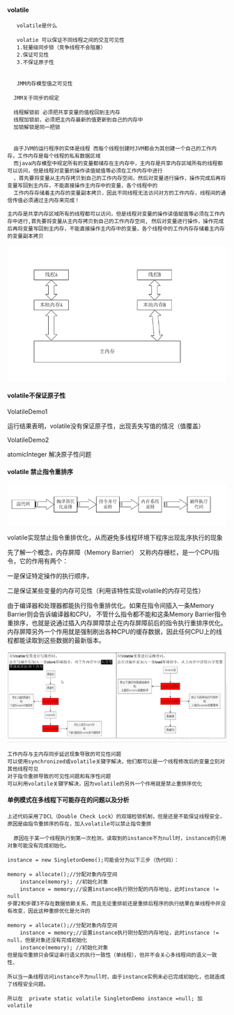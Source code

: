 #### volatile  

       volatile是什么
       
       volatie 可以保证不同线程之间的交互可见性   
       1.轻量级同步锁（竞争线程不会阻塞）
       2.保证可见性
   	   3.不保证原子性
   	   
   	   
   	   JMM内存模型值之可见性
   	   
   	  JMM关于同步的规定 
      
      线程解锁前 必须把共享变量的值栓回到主内存
      线程加锁前，必须把主内存最新的值更新到自己的内存中
      加锁解锁是同一把锁
      
      
      由于JVM的运行程序的实体是线程 而每个线程创建时JVM都会为其创建一个自己的工作内存，工作内存是每个线程的私有数据区域
      而java内存模型中规定所有的变量都储存在主内存中，主内存是共享内存区域所有的线程都可以访问，但是线程对变量的操作读值赋值等必须在工作内存中进行
      ，首先要将变量从主内存拷贝到自己的工作内存空间，然后对变量进行操作，操作完成后再将变量写回到主内存，不能直接操作主内存中的变量，各个线程中的
      工作内存存储着主内存的变量副本拷贝，因此不同线程无法访问对方的工作内存，线程间的通信传值必须通过主内存来完成！
      
`主内存是共享内存区域所有的线程都可以访问，但是线程对变量的操作读值赋值等必须在工作内存中进行,首先要将变量从主内存拷贝到自己的工作内存空间,
然后对变量进行操作，操作完成后再将变量写回到主内存，不能直接操作主内存中的变量，各个线程中的工作内存存储着主内存的变量副本拷贝`


 ![整体流程](https://raw.githubusercontent.com/qiurunze123/imageall/master/volatile1.png)
 
#### volatile不保证原子性

VolatileDemo1

运行结果表明，volatile没有保证原子性，出现丢失写值的情况（值覆盖）

VolatileDemo2

atomicInteger 解决原子性问题

#### volatile 禁止指令重排序


 ![整体流程](https://raw.githubusercontent.com/qiurunze123/imageall/master/volatile3.png)
 
 volatile实现禁止指令重排优化，从而避免多线程环境下程序出现乱序执行的现象
 
 先了解一个概念，内存屏障（Memory Barrier） 又称内存栅栏，是一个CPU指令，它的作用有两个：
 
 一是保证特定操作的执行顺序，
 
 二是保证某些变量的内存可见性（利用该特性实现volatile的内存可见性）
 
 由于编译器和处理器都能执行指令重排优化。如果在指令间插入一条Memory Barrier则会告诉编译器和CPU，
 不管什么指令都不能和这条Memory Barrier指令重排序，也就是说通过插入内存屏障禁止在内存屏障前后的指令执行重排序优化。
 内存屏障另外一个作用就是强制刷出各种CPU的缓存数据，因此任何CPU上的线程都能读取到这些数据的最新版本。

 ![整体流程](https://raw.githubusercontent.com/qiurunze123/imageall/master/volatile4.png)


    工作内存与主内存同步延迟现象导致的可见性问题
    可以使用synchronized或volatile关键字解决，他们都可以是一个线程修改后的变量立刻对其他线程可见
    对于指令重排导致的可见性问题和有序性问题
    可以利用volatile关键字解决，因为volatile的另外一个作用就是禁止重排序优化
    
#### 单例模式在多线程下可能存在的问题以及分析

    
    上述代码采用了DCL（Double Check Lock）的双端检锁机制，但是还是不能保证线程安全，原因是由指令重排序的存在，加入volatile可以禁止指令重排
    
      原因在于某一个线程执行到第一次检测，读取到的instance不为null时，instance的引用对象可能没有完成初始化。
    
    instance = new SingletonDemo();可能会分为以下三步（伪代码）：
    
    memory = allocate();//分配对象内存空间
    	instance(memory); //初始化对象
    	instance = memory;//设置instance执行刚分配的内存地址，此时instance != null
    步骤2和步骤3不存在数据依赖关系，而且无论重排前还是重排后程序的执行结果在单线程中并没有改变，因此这种重排优化是允许的
    
    memory = allocate();//分配对象内存空间
    	instance = memory;//设置instance执行刚分配的内存地址，此时instance != null，但是对象还没有完成初始化
    	instance(memory); //初始化对象
    但是指令重排只会保证串行语义的执行一致性（单线程），但并不会关心多线程间的语义一致性、
    
    所以当一条线程访问instance不为null时，由于instance实例未必已完成初始化，也就造成了线程安全问题。
    
    所以在  private static volatile SingletonDemo instance =null; 加volatile